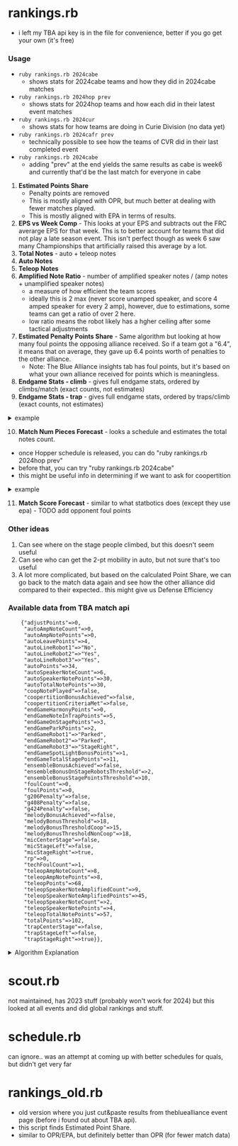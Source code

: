 # rankings.rb
- i left my TBA api key is in the file for convenience, better if you go get your own (it's free) 

### Usage
- `ruby rankings.rb 2024cabe`
  - shows stats for 2024cabe teams and how they did in 2024cabe matches
- `ruby rankings.rb 2024hop prev`
  - shows stats for 2024hop teams and how each did in their latest event matches
- `ruby rankings.rb 2024cur`
  - shows stats for how teams are doing in Curie Division (no data yet)
- `ruby rankings.rb 2024cafr prev`
  - technically possible to see how the teams of CVR did in their last completed event
- `ruby rankings.rb 2024cabe`
  - adding "prev" at the end yields the same results as cabe is week6 and currently that'd be the last match for everyone in cabe

1. **Estimated Points Share** 
   - Penalty points are removed
   - This is mostly aligned with OPR, but much better at dealing with fewer matches played.
   - This is mostly aligned with EPA in terms of results.
2. **EPS vs Week Comp** - This looks at your EPS and subtracts out the FRC averarge EPS for that week.  Ths is to better account for teams that did not play a late season event.  This isn't perfect though as week 6 saw many Championships that artificially raised this average by a lot.
3. **Total Notes** - auto + teleop notes
4. **Auto Notes**
5. **Teleop Notes**
6. **Amplified Note Ratio** - number of amplified speaker notes / (amp notes + unamplified speaker notes)
   - a measure of how efficient the team scores
   - ideally this is 2 max (never score unamped speaker, and score 4 amped speaker for every 2 amp), however, due to estimations, some teams can get a ratio of over 2 here.
   - low ratio means the robot likely has a hgher ceiling after some tactical adjustments
7. **Estimated Penalty Points Share** - Same algorithm but looking at how many foul points the opposing alliance received. So if a team got a "6.4", it means that on average, they gave up 6.4 points worth of penalties to the other alliance.
   - Note: The Blue Alliance insights tab has foul points, but it's based on what your own alliance received for points which is meaningless.
8. **Endgame Stats - climb** - gives full endgame stats, ordered by climbs/match (exact counts, not estimates)
9. **Endgame Stats - trap** - gives full endgame stats, ordered by traps/climb (exact counts, not estimates)
<details>
  <summary>example</summary>
  <pre>
team 	 matches 	 nothing 	 parked 	 climbed/match 		 trapped/climb
3494 	 14 		 1 		 1 		 12	(0.86) 		 12	(1.0)
6328 	 15 		 0 		 2 		 13	(0.87) 		 12	(0.92)
5940 	 15 		 0 		 2 		 13	(0.87) 		 12	(0.92)
3310 	 18 		 1 		 6 		 11	(0.61) 		 10	(0.91)
8013 	 20 		 2 		 3 		 15	(0.75) 		 13	(0.87)
4270 	 18 		 1 		 3 		 14	(0.78) 		 12	(0.86)
4909 	 14 		 0 		 5 		 9	(0.64) 		 7	(0.78)
88 	 16 		 2 		 5 		 9	(0.56) 		 7	(0.78)
2046 	 15 		 2 		 6 		 7	(0.47) 		 5	(0.71)
3546 	 16 		 2 		 4 		 10	(0.63) 		 6	(0.6)
4414 	 15 		 2 		 1 		 12	(0.8) 		 7	(0.58)
192 	 19 		 1 		 5 		 13	(0.68) 		 4	(0.31)
302 	 14 		 0 		 4 		 10	(0.71) 		 3	(0.3)
1218 	 15 		 0 		 1 		 14	(0.93) 		 2	(0.14)
  </pre>
</details>

10. **Match Num Pieces Forecast** - looks a schedule and estimates the total notes count.
   - once Hopper schedule is released, you can do "ruby rankings.rb 2024hop prev"
   - before that, you can try "ruby rankings.rb 2024cabe"
   - this might be useful info in determining if we want to ask for coopertition
<details> 
  <summary>example</summary>
  <pre>
2024cabe_qm10:   	 13 	- 12     	(7419 8852 5430) - (8045 199 4159)
2024cabe_qm11:   	 14 	- 32     	(4255 751 6418) - (2288 5419 6619)
2024cabe_qm12:   	 10 	- 15     	(9470 9519 6814) - (766 1160 5985)
2024cabe_qm13:   	 15 	- 34     	(6238 972 7401) - (254 1700 5940)
2024cabe_qm14:   	 24 	- 25     	(7667 7840 1678) - (3482 841 114)
2024cabe_qm15:   	 13 	- 5     	(7729 6884 9038) - (4186 2204 4973)
2024cabe_qm16:   	 10 	- 25     	(9202 6059 9111) - (5274 4698 649)
2024cabe_qm17:   	 16 	- 11     	(8159 2637 8852) - (7419 9545 9634)
2024cabe_qm18:   	 14 	- 14     	(4904 8793 199) - (4669 4990 3045)
2024cabe_qm19:   	 7 	- 21     	(7137 5430 8045) - (7245 9609 581)
  </pre>
</details>

11. **Match Score Forecast** - similar to what statbotics does (except they use epa) - TODO add opponent foul points

### Other ideas
1. Can see where on the stage people climbed, but this doesn't seem useful
2. Can see who can get the 2-pt mobility in auto, but not sure that's too useful
3. A lot more complicated, but based on the calculated Point Share, we can go back to the match data again and see how the other alliance did compared to their expected.. this might give us Defense Efficiency

### Available data from TBA match api
```
    {"adjustPoints"=>0,
     "autoAmpNoteCount"=>0,
     "autoAmpNotePoints"=>0,
     "autoLeavePoints"=>4,
     "autoLineRobot1"=>"No",
     "autoLineRobot2"=>"Yes",
     "autoLineRobot3"=>"Yes",
     "autoPoints"=>34,
     "autoSpeakerNoteCount"=>6,
     "autoSpeakerNotePoints"=>30,
     "autoTotalNotePoints"=>30,
     "coopNotePlayed"=>false,
     "coopertitionBonusAchieved"=>false,
     "coopertitionCriteriaMet"=>false,
     "endGameHarmonyPoints"=>0,
     "endGameNoteInTrapPoints"=>5,
     "endGameOnStagePoints"=>3,
     "endGameParkPoints"=>2,
     "endGameRobot1"=>"Parked",
     "endGameRobot2"=>"Parked",
     "endGameRobot3"=>"StageRight",
     "endGameSpotLightBonusPoints"=>1,
     "endGameTotalStagePoints"=>11,
     "ensembleBonusAchieved"=>false,
     "ensembleBonusOnStageRobotsThreshold"=>2,
     "ensembleBonusStagePointsThreshold"=>10,
     "foulCount"=>0,
     "foulPoints"=>0,
     "g206Penalty"=>false,
     "g408Penalty"=>false,
     "g424Penalty"=>false,
     "melodyBonusAchieved"=>false,
     "melodyBonusThreshold"=>18,
     "melodyBonusThresholdCoop"=>15,
     "melodyBonusThresholdNonCoop"=>18,
     "micCenterStage"=>false,
     "micStageLeft"=>false,
     "micStageRight"=>true,
     "rp"=>0,
     "techFoulCount"=>1,
     "teleopAmpNoteCount"=>8,
     "teleopAmpNotePoints"=>8,
     "teleopPoints"=>68,
     "teleopSpeakerNoteAmplifiedCount"=>9,
     "teleopSpeakerNoteAmplifiedPoints"=>45,
     "teleopSpeakerNoteCount"=>2,
     "teleopSpeakerNotePoints"=>4,
     "teleopTotalNotePoints"=>57,
     "totalPoints"=>102,
     "trapCenterStage"=>false,
     "trapStageLeft"=>false,
     "trapStageRight"=>true}},
```

<details> 
  <summary>Algorithm Explanation</summary>

We run multiple iterations to distribute points among teams based on their performance in matches. Here's a breakdown of how the algorithm processes the data:

#### Match Data:
- **Match 1:** 90 points - Team1, Team2, Team3
- **Match 2:** 70 points - Team4, Team5, Team6
- **Match 3:** 80 points - Team1, Team5, Team6
- **Match 4:** ...

#### Iterations:

##### First Iteration:
- **Team1, Team2, Team3** all receive equal shares of the 90 points from Match 1, which is 30 each.
- **Team4, Team5, Team6** all receive equal shares of the 70 points from Match 2, which is about 23.33 each.

Assuming at the end of this iteration, the points are as follows:
- **Team1:** 35 points
- **Team2:** 30 points
- **Team3:** 20 points

##### Second Iteration:
- **Team1** receives \(35/(35+30+20)\) of the 90 points from Match 1.
- **Team2** receives \(30/(35+30+20)\) of the 90 points.
- **Team3** receives \(20/(35+30+20)\) of the 90 points.

##### Third Iteration:
- **Team1** receives \(34/(34+31+21)\) of the 90 points from Match 1.
- **Team2** receives \(31/(34+31+21)\) of the 90 points.
- **Team3** receives \(21/(34+31+21)\) of the 90 points.

#### Stabilization:
We iterate this process 50 times. After multiple iterations, the percentage shares of points among the teams will stabilize.
</details>

# scout.rb
not maintained, has 2023 stuff (probably won't work for 2024)
but this looked at all events and did global rankings and stuff.

# schedule.rb
can ignore.. was an attempt at coming up with better schedules for quals, but didn't get very far

# rankings_old.rb
- old version where you just cut&paste results from thebluealliance event page (before i found out about TBA api). 
- this script finds Estimated Point Share.
- similar to OPR/EPA, but definitely better than OPR (for fewer match data)


